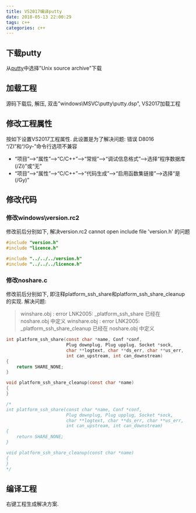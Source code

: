 ```yaml
---
title: VS2017编译putty
date: 2018-05-13 22:00:29
tags: c++
categories: c++
---
```


## 下载putty

从[putty](https://www.chiark.greenend.org.uk/~sgtatham/putty/latest.html)中选择"Unix source archive"下载

## 加载工程

源码下载后, 解压, 双击"windows\MSVC\putty\putty.dsp", VS2017加载工程

## 修改工程属性

按如下设置VS2017工程属性.
此设置是为了解决问题: 错误 D8016 “/ZI”和“/Gy-”命令行选项不兼容

- “项目”—>“属性”—>“C/C++”—>“常规”—>“调试信息格式”—>选择“程序数据库(/Zi)”或“无”
- “项目”—>“属性”—>“C/C++”—>“代码生成”—>“启用函数集链接”—>选择“是 (/Gy)”

<!--more-->

## 修改代码

### 修改windows\version.rc2

修改前后分别如下, 解决version.rc2 cannot open include file 'version.h' 的问题

```c
#include "version.h"
#include "licence.h"
```

```c
#include "../../../version.h"
#include "../../../licence.h"
```

### 修改noshare.c

修改前后分别如下, 即注释platform_ssh_share和platform_ssh_share_cleanup的实现.
解决问题:

>winshare.obj : error LNK2005: _platform_ssh_share 已经在 noshare.obj 中定义
winshare.obj : error LNK2005: _platform_ssh_share_cleanup 已经在 noshare.obj 中定义

```c
int platform_ssh_share(const char *name, Conf *conf,
                       Plug downplug, Plug upplug, Socket *sock,
                       char **logtext, char **ds_err, char **us_err,
                       int can_upstream, int can_downstream)
{
    return SHARE_NONE;
}

void platform_ssh_share_cleanup(const char *name)
{
}
```

```c
/*
int platform_ssh_share(const char *name, Conf *conf,
                       Plug downplug, Plug upplug, Socket *sock,
                       char **logtext, char **ds_err, char **us_err,
                       int can_upstream, int can_downstream)
{
    return SHARE_NONE;
}

void platform_ssh_share_cleanup(const char *name)
{
}
*/
```

## 编译工程

右键工程生成解决方案.
